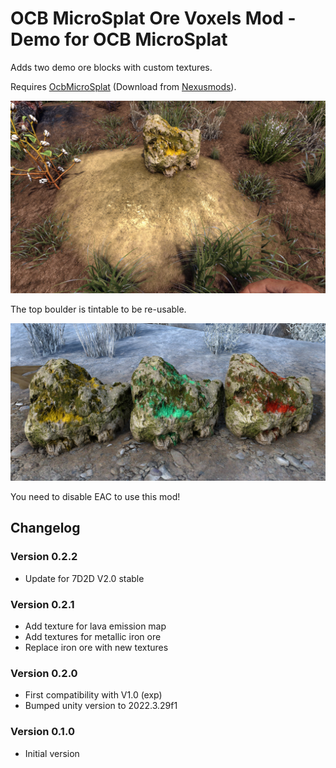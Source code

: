 # OCB MicroSplat Ore Voxels Mod - Demo for OCB MicroSplat

Adds two demo ore blocks with custom textures.

Requires [OcbMicroSplat][1] (Download from [Nexusmods][3]).

![Gold vein](Screens/gold-vein.jpg)

The top boulder is tintable to be re-usable.

![Top boulders](Screens/top-boulder.jpg)

You need to disable EAC to use this mod!

## Changelog

### Version 0.2.2

- Update for 7D2D V2.0 stable

### Version 0.2.1

- Add texture for lava emission map 
- Add textures for metallic iron ore
- Replace iron ore with new textures

### Version 0.2.0

- First compatibility with V1.0 (exp)
- Bumped unity version to 2022.3.29f1

### Version 0.1.0

- Initial version

[1]: https://github.com/OCB7D2D/OcbMicroSplat
[2]: https://github.com/OCB7D2D/OcbMicroSplat/releases
[3]: https://www.nexusmods.com/7daystodie/mods/2873